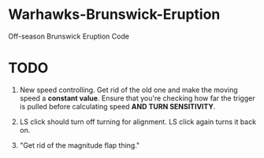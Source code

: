 # Warhawks-Brunswick-Eruption
Off-season Brunswick Eruption Code

# TODO
1. New speed controlling. Get rid of the old one and make the moving speed a **constant value**. Ensure that you're
checking how far the trigger is pulled before calculating speed **AND TURN SENSITIVITY**.

2. LS click should turn off turning for alignment. LS click again turns it back on.

3. "Get rid of the magnitude flap thing."
